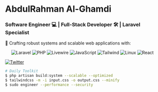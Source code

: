 # **AbdulRahman Al-Ghamdi**  
### **Software Engineer** 💻 | **Full-Stack Developer** 🛠️ | **Laravel Specialist**  

🚀 Crafting robust systems and scalable web applications with:  

<div align="center">
  
![Laravel](https://img.shields.io/badge/-Laravel-FF2D20?style=flat&logo=laravel&logoColor=white)
![PHP](https://img.shields.io/badge/-PHP-777BB4?style=flat&logo=php&logoColor=white)
![Livewire](https://img.shields.io/badge/-Livewire-4E56A6?style=flat&logo=laravel&logoColor=white)
![JavaScript](https://img.shields.io/badge/-JavaScript-F7DF1E?style=flat&logo=javascript&logoColor=black)
![Tailwind](https://img.shields.io/badge/-Tailwind-38B2AC?style=flat&logo=tailwind-css&logoColor=white)
![Linux](https://img.shields.io/badge/-Linux-FCC624?style=flat&logo=linux&logoColor=black)
![React](https://img.shields.io/badge/-React-20232A?style=flat&logo=react&logoColor=61DAFB)

</div>

[![Twitter](https://img.shields.io/badge/-@7_dv0-20232A?style=flat&logo=x&logoColor=fff)](https://x.com/7_dv0)  

```bash
# Daily Toolkit
$ php artisan build:system --scalable --optimized
$ tailwindcss -m -i input.css -o output.css --minify
$ sudo engineer --performance --security
